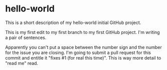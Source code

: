 # hello-world
This is a short description of my hello-world initial GitHub project.

This is my first edit to my first branch to my first GitHub project. I'm writing a pair of sentences.

Apparently you can't put a space between the number sign and the number for the issue you are closing. I'm going to submit a pull request for this commit and entitle it "fixes #1 (for real this time)". This is way more detail to "read me" read.
